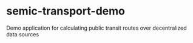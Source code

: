 # semic-transport-demo
Demo application for calculating public transit routes over decentralized data sources
